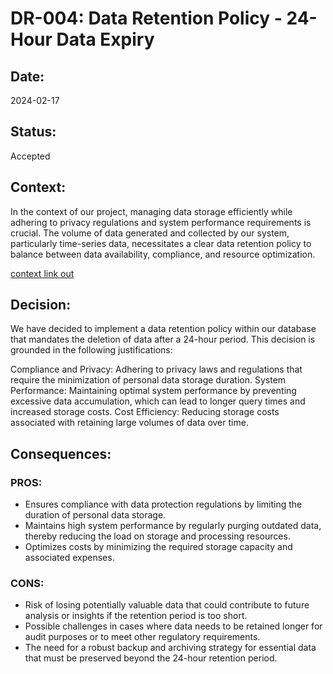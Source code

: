 # DR-004: Data Retention Policy - 24-Hour Data Expiry
## Date:
2024-02-17

## Status:
Accepted

## Context:
In the context of our project, managing data storage efficiently while adhering to privacy regulations and system performance requirements is crucial. The volume of data generated and collected by our system, particularly time-series data, necessitates a clear data retention policy to balance between data availability, compliance, and resource optimization.

[context link out](/EventStorming/EventStorming.md#6-adding-policy)
## Decision:
We have decided to implement a data retention policy within our database that mandates the deletion of data after a 24-hour period. This decision is grounded in the following justifications:

Compliance and Privacy: Adhering to privacy laws and regulations that require the minimization of personal data storage duration.
System Performance: Maintaining optimal system performance by preventing excessive data accumulation, which can lead to longer query times and increased storage costs.
Cost Efficiency: Reducing storage costs associated with retaining large volumes of data over time.
## Consequences:
### PROS:
- Ensures compliance with data protection regulations by limiting the duration of personal data storage.
- Maintains high system performance by regularly purging outdated data, thereby reducing the load on storage and processing resources.
- Optimizes costs by minimizing the required storage capacity and associated expenses.
### CONS:
- Risk of losing potentially valuable data that could contribute to future analysis or insights if the retention period is too short.
- Possible challenges in cases where data needs to be retained longer for audit purposes or to meet other regulatory requirements.
- The need for a robust backup and archiving strategy for essential data that must be preserved beyond the 24-hour retention period.
